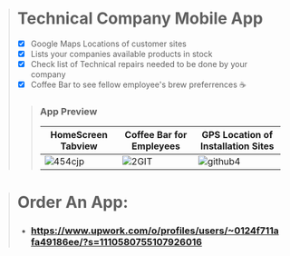 > # Technical Company Mobile App
>>
>- [x] Google Maps Locations of customer sites
>- [x] Lists your companies available products in stock
>- [x] Check list of Technical repairs needed to be done by your company
>- [x] Coffee Bar to see fellow employee's brew preferrences ☕
>
>>### App Preview
>>| HomeScreen Tabview |Coffee Bar for Empleyees| GPS Location of Installation Sites| 
>>| ------------- | ------------- | ------------- | 
>>|![454cjp](https://user-images.githubusercontent.com/17411265/84603736-feb4b200-ae90-11ea-98a1-17b0ed01469b.gif)|![2GIT](https://user-images.githubusercontent.com/17411265/84648903-f64a8e80-af05-11ea-803f-8fb63e7e9036.gif)|![github4](https://user-images.githubusercontent.com/17411265/84651837-dc5f7a80-af0a-11ea-97fb-fa6c7b09472a.gif)| 

> # Order An App:
> - ### https://www.upwork.com/o/profiles/users/~0124f711afa49186ee/?s=1110580755107926016


